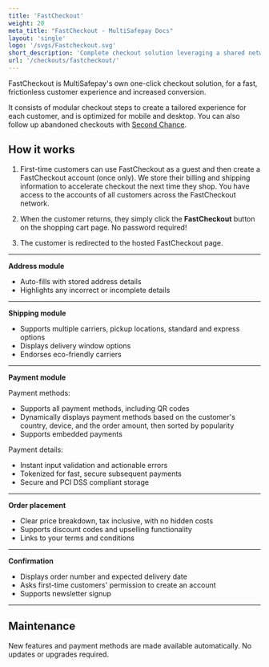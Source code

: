 ```yaml
---
title: 'FastCheckout'
weight: 20
meta_title: "FastCheckout - MultiSafepay Docs"
layout: 'single'
logo: '/svgs/Fastcheckout.svg'
short_description: 'Complete checkout solution leveraging a shared network of customers.'
url: '/checkouts/fastcheckout/'
---
```


FastCheckout is MultiSafepay's own one-click checkout solution, for a fast, frictionless customer experience and increased conversion.

It consists of modular checkout steps to create a tailored experience for each customer, and  is optimized for mobile and desktop. You can also follow up abandoned checkouts with [Second Chance](/features/second-chance/).

## How it works

1. First-time customers can use FastCheckout as a guest and then create a FastCheckout account (once only). We store their billing and shipping information to accelerate checkout the next time they shop. 
You have access to the accounts of all customers across the FastCheckout network.

2. When the customer returns, they simply click the **FastCheckout** button on the shopping cart page. No password required!

3. The customer is redirected to the hosted FastCheckout page. 
---
**Address module**

- Auto-fills with stored address details
- Highlights any incorrect or incomplete details

---
**Shipping module**

- Supports multiple carriers, pickup locations, standard and express options
- Displays delivery window options
- Endorses eco-friendly carriers

---
**Payment module**

Payment methods:

- Supports all payment methods, including QR codes
- Dynamically displays payment methods based on the customer's country, device, and the order amount, then sorted by popularity
- Supports embedded payments

Payment details: 
    
- Instant input validation and actionable errors
- Tokenized for fast, secure subsequent payments
- Secure and PCI DSS compliant storage 

---
**Order placement**

- Clear price breakdown, tax inclusive, with no hidden costs
- Supports discount codes and upselling functionality
- Links to your terms and conditions
---
**Confirmation**

- Displays order number and expected delivery date
- Asks first-time customers' permission to create an account
- Supports newsletter signup
---

## Maintenance
New features and payment methods are made available automatically. No updates or upgrades required. 